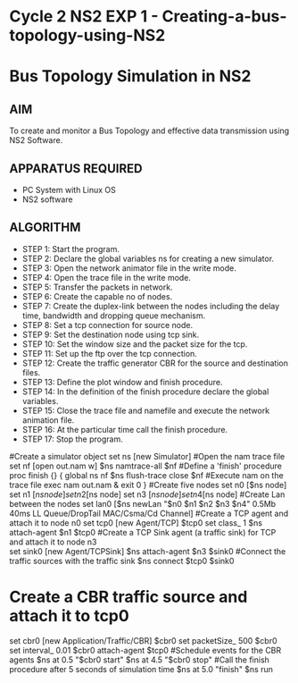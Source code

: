 # Cycle 2 NS2 EXP 1 - Creating-a-bus-topology-using-NS2
# Bus Topology Simulation in NS2

## AIM

To create and monitor a Bus Topology and effective data transmission using NS2 Software.

## APPARATUS REQUIRED

*   PC System with Linux OS
*   NS2 software

## ALGORITHM
 
* STEP 1: Start the program. 
* STEP 2: Declare the global variables ns for creating a new simulator. 
* STEP 3: Open the network animator file in the write mode. 
* STEP 4: Open the trace file in the write mode. 
* STEP 5: Transfer the packets in network. 
* STEP 6: Create the capable no of nodes. 
* STEP 7: Create the duplex-link between the nodes including the delay time, bandwidth 
and dropping queue mechanism. 
* STEP 8: Set a tcp connection for source node. 
* STEP 9: Set the destination node using tcp sink. 
* STEP 10: Set the window size and the packet size for the tcp. 
* STEP 11: Set up the ftp over the tcp connection. 
* STEP 12: Create the traffic generator CBR for the source and destination files. 
* STEP 13: Define the plot window and finish procedure. 
* STEP 14: In the definition of the finish procedure declare the global variables. 
* STEP 15: Close the trace file and namefile and execute the network animation 
file.
* STEP 16: At the particular time call the finish procedure. 
* STEP 17: Stop the program.

#Create a simulator object 
set ns [new Simulator] 
#Open the nam trace file 
set nf [open out.nam w] 
$ns namtrace-all $nf 
#Define a 'finish' procedure 
proc finish {} 
{ 
global ns nf 
$ns flush-trace 
close $nf 
#Execute nam on the trace file 
exec nam out.nam & 
exit 0 
} 
#Create five nodes 
set n0 [$ns node] 
set n1 [$ns node] 
set n2 [$ns node] 
set n3 [$ns node] 
set n4 [$ns node] 
#Create Lan between the nodes 
set lan0 [$ns newLan "$n0 $n1 $n2 $n3 $n4" 0.5Mb 40ms LL Queue/DropTail MAC/Csma/Cd Channel] 
#Create a TCP agent and attach it to node n0 
set tcp0 [new Agent/TCP] 
$tcp0 set class_ 1 
$ns attach-agent $n1 $tcp0 
#Create a TCP Sink agent (a traffic sink) for TCP and attach it to node n3  
set  sink0 [new Agent/TCPSink] 
$ns attach-agent $n3 $sink0 
#Connect the traffic sources with the traffic sink 
$ns connect $tcp0 $sink0 
# Create a CBR traffic source and attach it to tcp0 
set  cbr0 [new Application/Traffic/CBR] 
$cbr0 set packetSize_ 500 
$cbr0 set interval_ 0.01 
$cbr0 attach-agent $tcp0 
#Schedule events for the CBR agents 
$ns at 0.5 "$cbr0 start" 
$ns at 4.5 "$cbr0 stop" 
#Call the finish procedure after 5 seconds of simulation time 
$ns at 5.0 "finish" 
$ns run

